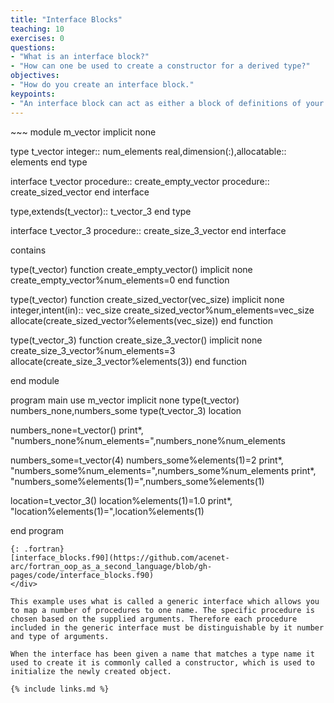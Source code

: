 ```yaml
---
title: "Interface Blocks"
teaching: 10
exercises: 0
questions:
- "What is an interface block?"
- "How can one be used to create a constructor for a derived type?"
objectives:
- "How do you create an interface block."
keypoints:
- "An interface block can act as either a block of definitions of your procedures (explicit interface) or as a means of associating different procedures with one common name (generic interface)."
---
```


<div class="gitfile" markdown="1">
~~~
module m_vector
  implicit none
  
  type t_vector
    integer:: num_elements
    real,dimension(:),allocatable:: elements
  end type
  
  interface t_vector
    procedure:: create_empty_vector
    procedure:: create_sized_vector
  end interface
  
  type,extends(t_vector):: t_vector_3
  end type
  
  interface t_vector_3
    procedure:: create_size_3_vector
  end interface
  
  contains
  
  type(t_vector) function create_empty_vector()
    implicit none
    create_empty_vector%num_elements=0
  end function
  
  type(t_vector) function create_sized_vector(vec_size)
    implicit none
    integer,intent(in):: vec_size
    create_sized_vector%num_elements=vec_size
    allocate(create_sized_vector%elements(vec_size))
  end function
  
  type(t_vector_3) function create_size_3_vector()
    implicit none
    create_size_3_vector%num_elements=3
    allocate(create_size_3_vector%elements(3))
  end function
  
end module

program main
  use m_vector
  implicit none
  type(t_vector) numbers_none,numbers_some
  type(t_vector_3) location
  
  numbers_none=t_vector()
  print*, "numbers_none%num_elements=",numbers_none%num_elements
  
  numbers_some=t_vector(4)
  numbers_some%elements(1)=2
  print*, "numbers_some%num_elements=",numbers_some%num_elements
  print*, "numbers_some%elements(1)=",numbers_some%elements(1)
  
  location=t_vector_3()
  location%elements(1)=1.0
  print*, "location%elements(1)=",location%elements(1)
  
end program
~~~
{: .fortran}
[interface_blocks.f90](https://github.com/acenet-arc/fortran_oop_as_a_second_language/blob/gh-pages/code/interface_blocks.f90)
</div>

This example uses what is called a generic interface which allows you to map a number of procedures to one name. The specific procedure is chosen based on the supplied arguments. Therefore each procedure included in the generic interface must be distinguishable by it number and type of arguments.

When the interface has been given a name that matches a type name it used to create it is commonly called a constructor, which is used to initialize the newly created object.

{% include links.md %}

